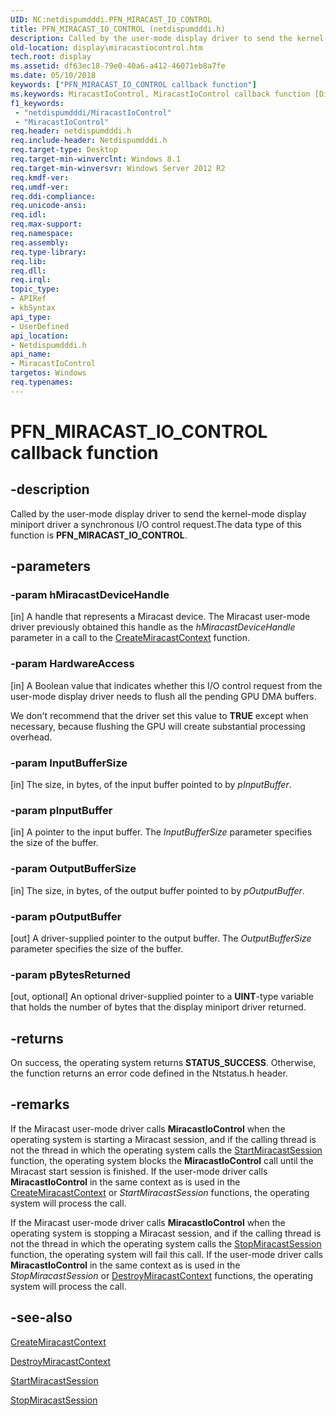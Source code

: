 ```yaml
---
UID: NC:netdispumdddi.PFN_MIRACAST_IO_CONTROL
title: PFN_MIRACAST_IO_CONTROL (netdispumdddi.h)
description: Called by the user-mode display driver to send the kernel-mode display miniport driver a synchronous I/O control request.The data type of this function is PFN_MIRACAST_IO_CONTROL.
old-location: display\miracastiocontrol.htm
tech.root: display
ms.assetid: df63ec18-79e0-40a6-a412-46071eb8a7fe
ms.date: 05/10/2018
keywords: ["PFN_MIRACAST_IO_CONTROL callback function"]
ms.keywords: MiracastIoControl, MiracastIoControl callback function [Display Devices], PFN_MIRACAST_IO_CONTROL, PFN_MIRACAST_IO_CONTROL callback, display.miracastiocontrol, netdispumdddi/MiracastIoControl
f1_keywords:
 - "netdispumdddi/MiracastIoControl"
 - "MiracastIoControl"
req.header: netdispumdddi.h
req.include-header: Netdispumdddi.h
req.target-type: Desktop
req.target-min-winverclnt: Windows 8.1
req.target-min-winversvr: Windows Server 2012 R2
req.kmdf-ver: 
req.umdf-ver: 
req.ddi-compliance: 
req.unicode-ansi: 
req.idl: 
req.max-support: 
req.namespace: 
req.assembly: 
req.type-library: 
req.lib: 
req.dll: 
req.irql: 
topic_type:
- APIRef
- kbSyntax
api_type:
- UserDefined
api_location:
- Netdispumdddi.h
api_name:
- MiracastIoControl
targetos: Windows
req.typenames: 
---
```


# PFN_MIRACAST_IO_CONTROL callback function


## -description


Called by the user-mode display driver to send the kernel-mode  display miniport driver a synchronous I/O control request.The data type of this function is <b>PFN_MIRACAST_IO_CONTROL</b>.




## -parameters




### -param hMiracastDeviceHandle 
[in]
A handle that represents a Miracast device. The Miracast user-mode driver previously obtained this handle as the <i>hMiracastDeviceHandle</i> parameter in a call to the <a href="https://docs.microsoft.com/windows-hardware/drivers/ddi/netdispumdddi/nc-netdispumdddi-pfn_create_miracast_context">CreateMiracastContext</a> function.


### -param HardwareAccess 
[in]
A Boolean value that indicates whether this I/O control request from the user-mode display driver needs to flush all the pending GPU DMA buffers.

We don't recommend that the driver set this value to <b>TRUE</b> except when necessary, because flushing the GPU will create substantial processing overhead.


### -param InputBufferSize 
[in]
The size, in bytes, of the input buffer pointed to by <i>pInputBuffer</i>.


### -param pInputBuffer 
[in]
A pointer to the input buffer. The <i>InputBufferSize</i> parameter specifies the size of the buffer.


### -param OutputBufferSize 
[in]
The size, in bytes, of the output buffer pointed to by <i>pOutputBuffer</i>.


### -param pOutputBuffer 
[out]
A driver-supplied pointer to the output buffer. The <i>OutputBufferSize</i> parameter specifies the size of the buffer.


### -param pBytesReturned 
[out, optional]
An optional driver-supplied pointer to a <b>UINT</b>-type variable that holds the number of bytes that the display miniport driver returned.


## -returns



On success, the operating system returns <b>STATUS_SUCCESS</b>. Otherwise, the function returns an error code defined in the Ntstatus.h header.




## -remarks



If the Miracast user-mode driver calls <b>MiracastIoControl</b> when the operating system is starting a Miracast session, and if the calling thread is not the thread in which the operating system calls the <a href="https://docs.microsoft.com/windows-hardware/drivers/ddi/netdispumdddi/nc-netdispumdddi-pfn_start_miracast_session">StartMiracastSession</a> function, the operating system blocks the <b>MiracastIoControl</b> call until the Miracast start session is finished. If the user-mode driver calls <b>MiracastIoControl</b> in the same context as is used in  the <a href="https://docs.microsoft.com/windows-hardware/drivers/ddi/netdispumdddi/nc-netdispumdddi-pfn_create_miracast_context">CreateMiracastContext</a> or <i>StartMiracastSession</i> functions, the operating system will process the call.

If the Miracast user-mode driver calls <b>MiracastIoControl</b> when the operating system is stopping a Miracast session, and if the calling thread is not the thread in which the operating system calls the <a href="https://docs.microsoft.com/windows-hardware/drivers/ddi/netdispumdddi/nc-netdispumdddi-pfn_stop_miracast_session">StopMiracastSession</a> function, the operating system will fail this call. If the user-mode driver calls <b>MiracastIoControl</b> in the same context as is used in  the <i>StopMiracastSession</i> or <a href="https://docs.microsoft.com/windows-hardware/drivers/ddi/netdispumdddi/nc-netdispumdddi-pfn_destroy_miracast_context">DestroyMiracastContext</a> functions, the operating system will process the call.




## -see-also




<a href="https://docs.microsoft.com/windows-hardware/drivers/ddi/netdispumdddi/nc-netdispumdddi-pfn_create_miracast_context">CreateMiracastContext</a>



<a href="https://docs.microsoft.com/windows-hardware/drivers/ddi/netdispumdddi/nc-netdispumdddi-pfn_destroy_miracast_context">DestroyMiracastContext</a>



<a href="https://docs.microsoft.com/windows-hardware/drivers/ddi/netdispumdddi/nc-netdispumdddi-pfn_start_miracast_session">StartMiracastSession</a>



<a href="https://docs.microsoft.com/windows-hardware/drivers/ddi/netdispumdddi/nc-netdispumdddi-pfn_stop_miracast_session">StopMiracastSession</a>
 

 

